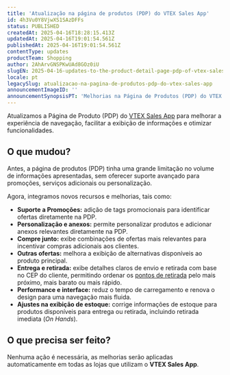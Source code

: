 ```yaml
---
title: 'Atualização na página de produtos (PDP) do VTEX Sales App'
id: 4h3Vu0Y8VjwXS1SAzDFFs
status: PUBLISHED
createdAt: 2025-04-16T18:28:15.413Z
updatedAt: 2025-04-16T19:01:54.561Z
publishedAt: 2025-04-16T19:01:54.561Z
contentType: updates
productTeam: Shopping
author: 2AhArvGNSPKwUAd8GOz0iU
slugEN: 2025-04-16-updates-to-the-product-detail-page-pdp-of-vtex-sales-app
locale: pt
legacySlug: atualizacao-na-pagina-de-produtos-pdp-do-vtex-sales-app
announcementImageID: ''
announcementSynopsisPT: 'Melhorias na Página de Produtos (PDP) do VTEX Sales App: navegação otimizada, promoções e personalização.'
---
```


Atualizamos a Página de Produto (PDP) do [VTEX Sales App](/pt/tracks/instore-usando-o-app--4BYzQIwyOHvnmnCYQgLzdr/6cq4E1JCmA6vCvBCCtAgIM) para melhorar a experiência de navegação, facilitar a exibição de informações e otimizar funcionalidades.

## O que mudou?

Antes, a página de produtos (PDP) tinha uma grande limitação no volume de informações apresentadas, sem oferecer suporte avançado para promoções, serviços adicionais ou personalização. 

Agora, integramos novos recursos e melhorias, tais como:

* **Suporte a Promoções:** adição de tags promocionais para identificar ofertas diretamente na PDP. 
* **Personalização e anexos:** permite personalizar produtos e adicionar anexos relevantes diretamente na PDP.
* **Compre junto:** exibe combinações de ofertas mais relevantes para incentivar compras adicionais aos clientes.
* **Outras ofertas:** melhora a exibição de alternativas disponíveis ao produto principal.
* **Entrega e retirada:** exibe detalhes claros de envio e retirada com base no CEP do cliente, permitindo ordenar os [pontos de retirada](/pt/tutorial/como-funcionam-pontos-de-retirada--2fljn6wLjn8M4lJHA6HP3R) pelo mais próximo, mais barato ou mais rápido.
* **Performance e interface:** reduz o tempo de carregamento e renova o design para uma navegação mais fluida.
* **Ajustes na exibição de estoque:** corrige informações de estoque para produtos disponíveis para entrega ou retirada, incluindo retirada imediata (*On Hands*).

## O que precisa ser feito?

Nenhuma ação é necessária, as melhorias serão aplicadas automaticamente em todas as lojas que utilizam o **VTEX Sales App**.
